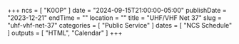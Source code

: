 +++
ncs = [ "K0OP" ]
date = "2024-09-15T21:00:00-05:00"
publishDate = "2023-12-21"
endTime = ""
location = ""
title = "UHF/VHF Net 37"
slug = "uhf-vhf-net-37"
categories = [ "Public Service" ]
dates = [ "NCS Schedule" ]
outputs = [ "HTML", "Calendar" ]
+++
